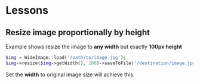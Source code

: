 # Lessons

## Resize image proportionally by height

Example shows resize the image to **any width** but exactly **100px height**

```php
$img = WideImage::load('/path/to/image.jpg');
$img->resize($img->getWidth(), 100)->saveToFile('/destination/image.jpg');
```

Set the **width** to original image size will achieve this.
